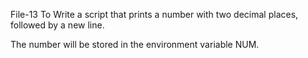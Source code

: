 File-13 To Write a script that prints a number with two decimal places, followed by a new line.



The number will be stored in the environment variable NUM.

